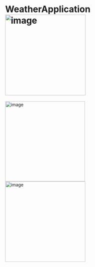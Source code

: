 # WeatherApplication<img width="257" alt="image" src="https://user-images.githubusercontent.com/5030406/197153669-0426d1b7-bc2c-4a49-8fb6-44615d545cc5.png">
<img width="255" alt="image" src="https://user-images.githubusercontent.com/5030406/197153802-fa6ae557-7dc0-462c-a183-913de353e159.png">
<img width="256" alt="image" src="https://user-images.githubusercontent.com/5030406/197153840-7f93ecc6-7e9d-4029-850b-5538663db2a2.png">

